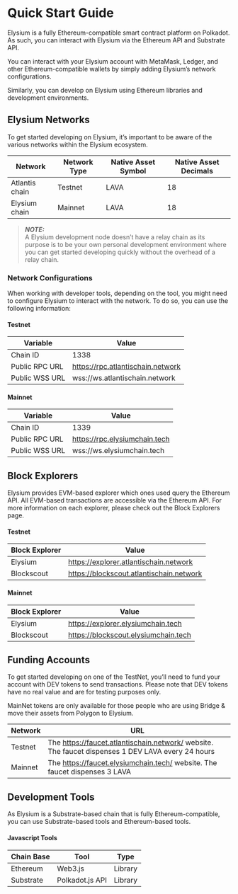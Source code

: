 # Quick Start Guide

Elysium is a fully Ethereum-compatible smart contract platform on Polkadot. As such, you can interact with Elysium via
the Ethereum API and Substrate API.

You can interact with your Elysium account with MetaMask, Ledger, and other Ethereum-compatible wallets by simply adding
Elysium’s network configurations.

Similarly, you can develop on Elysium using Ethereum libraries and development environments.

## Elysium Networks

To get started developing on Elysium, it’s important to be aware of the various networks within the Elysium ecosystem.

| Network        | Network Type | Native Asset Symbol | Native Asset Decimals |
|----------------|--------------|---------------------|-----------------------|
| Atlantis chain | Testnet      | LAVA                | 18                    |
| Elysium chain  | Mainnet      | LAVA                | 18                    |

> **_NOTE:_**  
> A Elysium development node doesn’t have a relay chain as its purpose is to be your own personal
> development environment where you can get started developing quickly without the overhead of a relay chain.

### Network Configurations

When working with developer tools, depending on the tool, you might need to configure Elysium to interact with the
network. To do so, you can use the following information:

#### Testnet

| Variable       | Value	                            | 
|----------------|-----------------------------------|
| Chain ID       | 1338                              | 
| Public RPC URL | https://rpc.atlantischain.network |
| Public WSS URL | wss://ws.atlantischain.network    |

#### Mainnet

| Variable       | Value	                        | 
|----------------|-------------------------------|
| Chain ID       | 1339                          | 
| Public RPC URL | https://rpc.elysiumchain.tech |
| Public WSS URL | wss://ws.elysiumchain.tech    |

## Block Explorers

Elysium provides EVM-based explorer which ones used query the Ethereum API. All EVM-based transactions are accessible
via the Ethereum API. For more information on each explorer, please check out the Block Explorers page.

#### Testnet

| Block Explorer | Value	                                   | 
|----------------|------------------------------------------|
| Elysium        | https://explorer.atlantischain.network   | 
| Blockscout     | https://blockscout.atlantischain.network |

#### Mainnet

| Block Explorer | Value	                               | 
|----------------|--------------------------------------|
| Elysium        | https://explorer.elysiumchain.tech   | 
| Blockscout     | https://blockscout.elysiumchain.tech |

## Funding Accounts

To get started developing on one of the TestNet, you’ll need to fund your account with DEV tokens to send transactions.
Please note that DEV tokens have no real value and are for testing purposes only.

MainNet tokens are only available for those people who are using Bridge & move their assets from Polygon to Elysium.

| Network | URL	                                                                                              | 
|---------|---------------------------------------------------------------------------------------------------|
| Testnet | The https://faucet.atlantischain.network/ website. The faucet dispenses 1 DEV LAVA every 24 hours | 
| Mainnet | The https://faucet.elysiumchain.tech/ website. The faucet dispenses 3 LAVA                        |

## Development Tools

As Elysium is a Substrate-based chain that is fully Ethereum-compatible, you can use Substrate-based tools and
Ethereum-based tools.

#### Javascript Tools

| Chain Base | Tool            | Type    |
|------------|-----------------|---------|
| Ethereum   | Web3.js         | Library |
| Substrate  | Polkadot.js API | Library |
